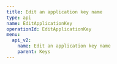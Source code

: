 ```yaml
---
title: Edit an application key name
type: api
name: EditApplicationKey
operationId: EditApplicationKey
menu:
  api_v2:
    name: Edit an application key name
    parent: Keys
---
```

